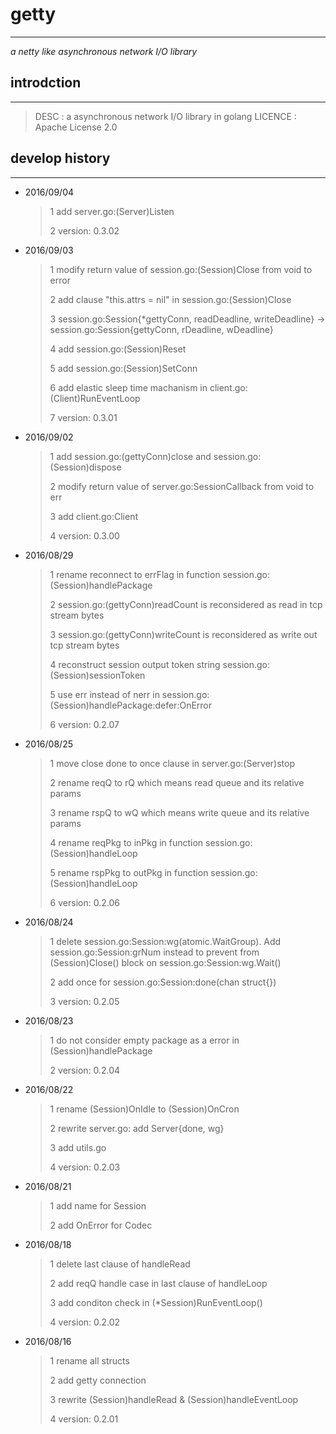 # getty #
---
 *a netty like asynchronous network I/O library*

## introdction ##
---
> DESC       : a asynchronous network I/O library in golang
  LICENCE    : Apache License 2.0

## develop history ##
---
- 2016/09/04
	> 1 add server.go:(Server)Listen
	>
    > 2 version: 0.3.02
    
- 2016/09/03
	> 1 modify return value of session.go:(Session)Close from void to error
	>
    > 2 add clause "this.attrs = nil" in session.go:(Session)Close
	>
    > 3 session.go:Session{*gettyConn, readDeadline, writeDeadline} -> session.go:Session{gettyConn, rDeadline, wDeadline}
	>
    > 4 add session.go:(Session)Reset
    >
    > 5 add session.go:(Session)SetConn
    >
    > 6 add elastic sleep time machanism in client.go:(Client)RunEventLoop
    >
    > 7 version: 0.3.01
    
- 2016/09/02
	> 1 add session.go:(gettyConn)close and session.go:(Session)dispose
	>
    > 2 modify return value of server.go:SessionCallback from void to err
	>
    > 3 add client.go:Client
    >
    > 4 version: 0.3.00

- 2016/08/29
	> 1 rename reconnect to errFlag in function session.go:(Session)handlePackage
	>
    > 2 session.go:(gettyConn)readCount is reconsidered as read in tcp stream bytes
	>
    > 3 session.go:(gettyConn)writeCount is reconsidered as write out tcp stream bytes
	>
    > 4 reconstruct session output token string session.go:(Session)sessionToken
	>
    > 5 use err instead of nerr in session.go:(Session)handlePackage:defer:OnError
	>
   	> 6 version: 0.2.07
    
- 2016/08/25
	> 1 move close done to once clause in server.go:(Server)stop
	>
	> 2 rename reqQ to rQ which means read queue and its relative params
	>
	> 3 rename rspQ to wQ which means write queue and its relative params
	>
	> 4 rename reqPkg to inPkg in function session.go:(Session)handleLoop
	>
	> 5 rename rspPkg to outPkg in function session.go:(Session)handleLoop
	>
	> 6 version: 0.2.06

- 2016/08/24
	> 1 delete session.go:Session:wg(atomic.WaitGroup). Add session.go:Session:grNum instead to prevent from  (Session)Close() block on session.go:Session:wg.Wait()
	>
	> 2 add once for session.go:Session:done(chan struct{})
	>
	> 3 version: 0.2.05

- 2016/08/23
	> 1 do not consider empty package as a error in (Session)handlePackage
	>
	> 2 version: 0.2.04

- 2016/08/22
	> 1 rename (Session)OnIdle to (Session)OnCron
	>
	> 2 rewrite server.go: add Server{done, wg}
	>
	> 3 add utils.go
	>
	> 4 version: 0.2.03

- 2016/08/21
	> 1 add name for Session
	>
	> 2 add OnError for Codec

- 2016/08/18
	> 1 delete last clause of handleRead
	>
	> 2 add reqQ handle case in last clause of handleLoop
	>
	> 3 add conditon check in (*Session)RunEventLoop()
	>
	> 4 version: 0.2.02

- 2016/08/16
	> 1 rename all structs
	>
	> 2 add getty connection
	>
	> 3 rewrite (Session)handleRead & (Session)handleEventLoop
	>
	> 4 version: 0.2.01
